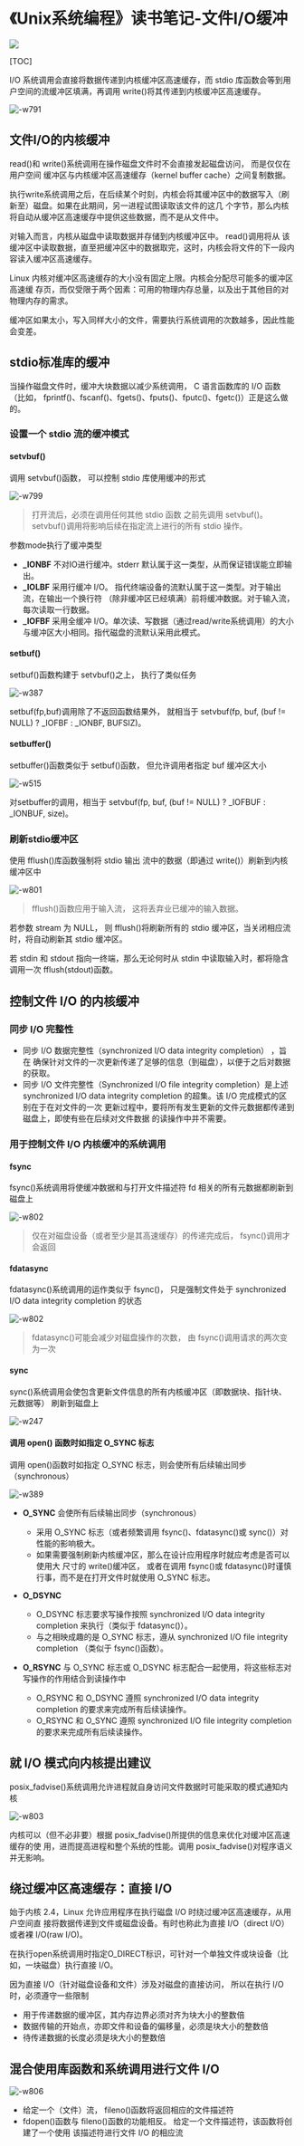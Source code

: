 # 《Unix系统编程》读书笔记-文件I/O缓冲

![](https://ssl.aicode.cc/15510249112782.jpg)


[TOC]

I/O 系统调用会直接将数据传递到内核缓冲区高速缓存，而 stdio 库函数会等到用户空间的流缓冲区填满，再调用 write()将其传递到内核缓冲区高速缓存。
 
![-w791](https://ssl.aicode.cc/15510236846870.jpg)

## 文件I/O的内核缓冲

read()和 write()系统调用在操作磁盘文件时不会直接发起磁盘访问， 而是仅仅在用户空间 缓冲区与内核缓冲区高速缓存（kernel buffer cache）之间复制数据。

执行write系统调用之后，在后续某个时刻，内核会将其缓冲区中的数据写入（刷新至）磁盘。如果在此期间，另一进程试图读取该文件的这几 个字节，那么内核将自动从缓冲区高速缓存中提供这些数据，而不是从文件中。

对输入而言，内核从磁盘中读取数据并存储到内核缓冲区中。 read()调用将从 该缓冲区中读取数据，直至把缓冲区中的数据取完，这时，内核会将文件的下一段内容读入缓冲区高速缓存。

Linux 内核对缓冲区高速缓存的大小没有固定上限。内核会分配尽可能多的缓冲区高速缓 存页，而仅受限于两个因素：可用的物理内存总量，以及出于其他目的对物理内存的需求。

缓冲区如果太小，写入同样大小的文件，需要执行系统调用的次数越多，因此性能会变差。

## stdio标准库的缓冲

当操作磁盘文件时，缓冲大块数据以减少系统调用， C 语言函数库的 I/O 函数（比如， fprintf()、fscanf()、fgets()、fputs()、fputc()、fgetc()）正是这么做的。

### 设置一个 stdio 流的缓冲模式

#### setvbuf()

调用 setvbuf()函数， 可以控制 stdio 库使用缓冲的形式

![-w799](https://ssl.aicode.cc/15510238983471.jpg)

> 打开流后，必须在调用任何其他 stdio 函数 之前先调用 setvbuf()。setvbuf()调用将影响后续在指定流上进行的所有 stdio 操作。

参数mode执行了缓冲类型

- **_IONBF** 不对IO进行缓冲。stderr 默认属于这一类型，从而保证错误能立即输出。
- **_IOLBF** 采用行缓冲 I/O。 指代终端设备的流默认属于这一类型。对于输出流，在输出一个换行符 （除非缓冲区已经填满）前将缓冲数据。对于输入流，每次读取一行数据。
- **_IOFBF** 采用全缓冲 I/O。单次读、写数据（通过read/write系统调用）的大小与缓冲区大小相同。指代磁盘的流默认采用此模式。

#### setbuf()

setbuf()函数构建于 setvbuf()之上， 执行了类似任务

![-w387](https://ssl.aicode.cc/15510241352541.jpg)

setbuf(fp,buf)调用除了不返回函数结果外， 就相当于 setvbuf(fp, buf, (buf != NULL) ? _IOFBF : _IONBF, BUFSIZ)。

#### setbuffer()

setbuffer()函数类似于 setbuf()函数， 但允许调用者指定 buf 缓冲区大小

![-w515](https://ssl.aicode.cc/15510241727002.jpg)

对setbuffer的调用，相当于 setvbuf(fp, buf, (buf != NULL) ? _IOFBUF : _IONBUF, size)。

### 刷新stdio缓冲区

使用 fflush()库函数强制将 stdio 输出 流中的数据（即通过 write()）刷新到内核缓冲区中

![-w801](https://ssl.aicode.cc/15510242199634.jpg)

> fflush()函数应用于输入流， 这将丢弃业已缓冲的输入数据。

若参数 stream 为 NULL， 则 fflush()将刷新所有的 stdio 缓冲区，当关闭相应流时，将自动刷新其 stdio 缓冲区。

若 stdin 和 stdout 指向一终端，那么无论何时从 stdin 中读取输入时，都将隐含调用一次 fflush(stdout)函数。

## 控制文件 I/O 的内核缓冲

### 同步 I/O 完整性

- 同步 I/O 数据完整性（synchronized I/O data integrity completion） ，旨在 确保针对文件的一次更新传递了足够的信息（到磁盘），以便于之后对数据的获取。
- 同步 I/O 文件完整性（Synchronized I/O file integrity completion）是上述 synchronized I/O data integrity completion 的超集。该 I/O 完成模式的区别在于在对文件的一次 更新过程中，要将所有发生更新的文件元数据都传递到磁盘上，即使有些在后续对文件数据 的读操作中并不需要。

### 用于控制文件 I/O 内核缓冲的系统调用

#### fsync

fsync()系统调用将使缓冲数据和与打开文件描述符 fd 相关的所有元数据都刷新到磁盘上

![-w802](https://ssl.aicode.cc/15510243943098.jpg)

> 仅在对磁盘设备（或者至少是其高速缓存）的传递完成后， fsync()调用才会返回

#### fdatasync

fdatasync()系统调用的运作类似于 fsync()， 只是强制文件处于 synchronized I/O data integrity completion 的状态

![-w802](https://ssl.aicode.cc/15510244121286.jpg)

> fdatasync()可能会减少对磁盘操作的次数， 由 fsync()调用请求的两次变为一次

#### sync

sync()系统调用会使包含更新文件信息的所有内核缓冲区（即数据块、指针块、 元数据等） 刷新到磁盘上

![-w247](https://ssl.aicode.cc/15510244274464.jpg)


#### 调用 open() 函数时如指定 O_SYNC 标志

调用 open()函数时如指定 O_SYNC 标志，则会使所有后续输出同步（synchronous）

![-w389](https://ssl.aicode.cc/15510244646108.jpg)

- **O_SYNC** 会使所有后续输出同步（synchronous）
    - 采用 O_SYNC 标志（或者频繁调用 fsync()、fdatasync()或 sync()）对性能的影响极大。
    - 如果需要强制刷新内核缓冲区，那么在设计应用程序时就应考虑是否可以使用大 尺寸的 write()缓冲区， 或者在调用 fsync()或 fdatasync()时谨慎行事，而不是在打开文件时就使用 O_SYNC 标志。
    
- **O_DSYNC** 
    - O_DSYNC 标志要求写操作按照 synchronized I/O data integrity completion 来执行（类似于 fdatasync()）。
    - 与之相映成趣的是 O_SYNC 标志，遵从 synchronized I/O file integrity completion （类似于 fsync()函数）。
    
- **O_RSYNC** 与 O_SYNC 标志或 O_DSYNC 标志配合一起使用，将这些标志对写操作的作用结合到读操作中
    - O_RSYNC 和 O_DSYNC 遵照 synchronized I/O data integrity completion 的要求来完成所有后续读操作。
    - O_RSYNC 和 O_SYNC 遵照 synchronized I/O file integrity completion 的要求来完成所有后续读操作。

## 就 I/O 模式向内核提出建议

posix_fadvise()系统调用允许进程就自身访问文件数据时可能采取的模式通知内核

![-w803](https://ssl.aicode.cc/15510246827668.jpg)

内核可以（但不必非要）根据 posix_fadvise()所提供的信息来优化对缓冲区高速缓存的使 用，进而提高进程和整个系统的性能。调用 posix_fadvise()对程序语义并无影响。

## 绕过缓冲区高速缓存：直接 I/O

始于内核 2.4，Linux 允许应用程序在执行磁盘 I/O 时绕过缓冲区高速缓存，从用户空间直 接将数据传递到文件或磁盘设备。有时也称此为直接 I/O（direct I/O）或者裸 I/O(raw I/O)。

在执行open系统调用时指定O_DIRECT标识，可针对一个单独文件或块设备（比如，一块磁盘）执行直接 I/O。

因为直接 I/O（针对磁盘设备和文件）涉及对磁盘的直接访问， 所以在执行 I/O 时，必须遵守一些限制

- 用于传递数据的缓冲区，其内存边界必须对齐为块大小的整数倍
- 数据传输的开始点，亦即文件和设备的偏移量，必须是块大小的整数倍
- 待传递数据的长度必须是块大小的整数倍

## 混合使用库函数和系统调用进行文件 I/O

![-w806](https://ssl.aicode.cc/15510247704949.jpg)

- 给定一个（文件）流， fileno()函数将返回相应的文件描述符
- fdopen()函数与 fileno()函数的功能相反。 给定一个文件描述符，该函数将创建了一个使用 该描述符进行文件 I/O 的相应流
